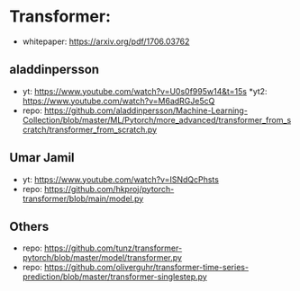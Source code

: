 # Transformer:
* whitepaper: https://arxiv.org/pdf/1706.03762
## aladdinpersson
* yt: https://www.youtube.com/watch?v=U0s0f995w14&t=15s
*yt2: https://www.youtube.com/watch?v=M6adRGJe5cQ
* repo: https://github.com/aladdinpersson/Machine-Learning-Collection/blob/master/ML/Pytorch/more_advanced/transformer_from_scratch/transformer_from_scratch.py

## Umar Jamil
* yt: https://www.youtube.com/watch?v=ISNdQcPhsts
* repo: https://github.com/hkproj/pytorch-transformer/blob/main/model.py

## Others
* repo: https://github.com/tunz/transformer-pytorch/blob/master/model/transformer.py
* repo:  https://github.com/oliverguhr/transformer-time-series-prediction/blob/master/transformer-singlestep.py